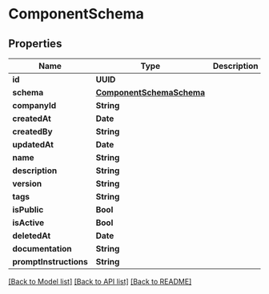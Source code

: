 # ComponentSchema

## Properties
Name | Type | Description | Notes
------------ | ------------- | ------------- | -------------
**id** | **UUID** |  | 
**schema** | [**ComponentSchemaSchema**](ComponentSchemaSchema.md) |  | 
**companyId** | **String** |  | 
**createdAt** | **Date** |  | 
**createdBy** | **String** |  | 
**updatedAt** | **Date** |  | 
**name** | **String** |  | 
**description** | **String** |  | 
**version** | **String** |  | 
**tags** | **String** |  | 
**isPublic** | **Bool** |  | 
**isActive** | **Bool** |  | 
**deletedAt** | **Date** |  | 
**documentation** | **String** |  | 
**promptInstructions** | **String** |  | 

[[Back to Model list]](../README.md#documentation-for-models) [[Back to API list]](../README.md#documentation-for-api-endpoints) [[Back to README]](../README.md)


